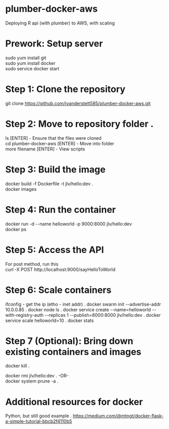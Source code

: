 # plumber-docker-aws
Deploying R api (with plumber) to AWS, with scaling

# Prework: Setup server
sudo yum install git<br/>
sudo yum install docker<br/>
sudo service docker start<br/>

# Step 1: Clone the repository
git clone https://github.com/jvanderstelt585/plumber-docker-aws.git

# Step 2: Move to repository folder . 
ls [ENTER] - Ensure that the files were cloned<br/>
cd plumber-docker-aws [ENTER] - Move into folder<br/>
more filename [ENTER] - View scripts<br/>

# Step 3: Build the image
docker build -f Dockerfile -t jlv/hello:dev . <br/>
docker images

# Step 4: Run the container
docker run -d --name helloworld -p 9000:8000 jlv/hello:dev<br/>
docker ps<br/>

# Step 5: Access the API 
For post method, run this<br/>
curl -X POST http://localhost:9000/sayHelloToWorld<br/>

# Step 6: Scale containers 
ifconfig - get the ip (etho - inet addr) . 
docker swarm init --advertise-addr 10.0.0.85 . 
docker node ls . 
docker service create --name=helloworld --with-registry-auth --replicas 1 --publish=8000:8000 jlv/hello:dev . 
docker service scale helloworld=10 . 
docker stats

# Step 7 (Optional): Bring down existing containers and images
docker kill <CONTAINER ID> . 

docker rmi jlv/hello:dev . 
-OR-  
docker system prune -a . 

# Additional resources for docker 
Python, but still good example . 
https://medium.com/@mtngt/docker-flask-a-simple-tutorial-bbcb2f4110b5
